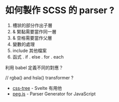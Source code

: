 # 如何製作 SCSS 的 parser ?

1. 槽狀的部分作出子層
2. & 緊黏需要當作同一層
3. & 空格需要當作父層
4. 變數的處理
5. include 其他檔案
6. 函式 . if . else . for . each

利用 babel 定義不同的對應？

// rgba() and hsla() transformer ? 


- [css-tree](https://www.npmjs.com/package/css-tree) - Svelte 有用他
- [peg.js](https://pegjs.org/) - Parser Generator for JavaScript

